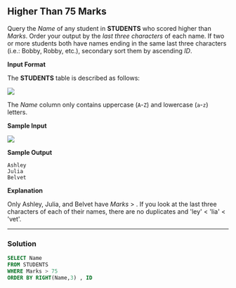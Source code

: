 ## Higher Than 75 Marks
Query the  _Name_  of any student in  **STUDENTS**  who scored higher than  _Marks_. Order your output by the  _last three characters_  of each name. If two or more students both have names ending in the same last three characters (i.e.: Bobby, Robby, etc.), secondary sort them by ascending  _ID_.

**Input Format**

The  **STUDENTS**  table is described as follows:

![](https://s3.amazonaws.com/hr-challenge-images/12896/1443815243-94b941f556-1.png)

The  _Name_  column only contains uppercase (`A`-`Z`) and lowercase (`a`-`z`) letters.

**Sample Input**

![](https://s3.amazonaws.com/hr-challenge-images/12896/1443815209-cf4b260993-2.png)

**Sample Output**

```
Ashley
Julia
Belvet

```

**Explanation**

Only Ashley, Julia, and Belvet have  _Marks_  >  . If you look at the last three characters of each of their names, there are no duplicates and 'ley' < 'lia' < 'vet'.


---

### Solution
```sql
SELECT Name 
FROM STUDENTS
WHERE Marks > 75
ORDER BY RIGHT(Name,3) , ID
```
